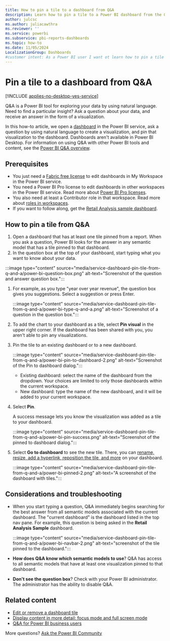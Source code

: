 ```yaml
---
title: How to pin a tile to a dashboard from Q&A
description: Learn how to pin a tile to a Power BI dashboard from the Q&A question box by using natural language.
author: julcsc
ms.author: juliacawthra
ms.reviewer: ''
ms.service: powerbi
ms.subservice: pbi-reports-dashboards
ms.topic: how-to
ms.date: 11/05/2024
LocalizationGroup: Dashboards
#customer intent: As a Power BI user I want ot learn how to pin a tile to a dashboard in Power BI.
---
```

# Pin a tile to a dashboard from Q&A

[!INCLUDE [applies-no-desktop-yes-service](../includes/applies-no-desktop-yes-service.md)]

Q&A is a Power BI tool for exploring your data by using natural language. Need to find a particular insight? Ask a question about your data, and receive an answer in the form of a visualization.

In this how-to article, we open a [dashboard](../consumer/end-user-dashboards.md) in the Power BI service, ask a question by using natural language to create a visualization, and pin that visualization to the dashboard. Dashboards aren't available in Power BI Desktop. For information on using Q&A with other Power BI tools and content, see the [Power BI Q&A overview](../consumer/end-user-q-and-a.md).

## Prerequisites

- You just need a [Fabric free license](../consumer/end-user-features.md) to edit dashboards in My Workspace in the Power BI service.
- You need a Power BI Pro license to edit dashboards in other workspaces in the Power BI service. Read more about [Power BI Pro licenses](../fundamentals/service-self-service-signup-purchase-for-power-bi.md).
- You also need at least a Contributor role in that workspace. Read more about [roles in workspaces](../collaborate-share/service-roles-new-workspaces.md).
- If you want to follow along, get the [Retail Analysis sample dashboard](sample-retail-analysis.md#get-the-built-in-sample-in-the-power-bi-service).

## How to pin a tile from Q&A

1. Open a dashboard that has at least one tile pinned from a report. When you ask a question, Power BI looks for the answer in any semantic model that has a tile pinned to that dashboard.
1. In the question box at the top of your dashboard, start typing what you want to know about your data.

:::image type="content" source="media/service-dashboard-pin-tile-from-q-and-a/power-bi-question-box.png" alt-text="Screenshot of the question and answer question box.":::

1. For example, as you type "year over year revenue", the question box gives you suggestions. Select a suggestion or press Enter.

    :::image type="content" source="media/service-dashboard-pin-tile-from-q-and-a/power-bi-type-q-and-a.png" alt-text="Screenshot of a question in the question box.":::

1. To add the chart to your dashboard as a tile, select **Pin visual** in the upper right corner. If the dashboard has been shared with you, you aren't able to pin any visualizations.

1. Pin the tile to an existing dashboard or to a new dashboard.

   :::image type="content" source="media/service-dashboard-pin-tile-from-q-and-a/power-bi-pin-to-dashboard-2.png" alt-text="Screenshot of the Pin to dashboard dialog.":::

   - Existing dashboard: select the name of the dashboard from the dropdown. Your choices are limited to only those dashboards within the current workspace.
   - New dashboard: type the name of the new dashboard, and it will be added to your current workspace.

1. Select **Pin**.

   A success message lets you know the visualization was added as a tile to your dashboard.

   :::image type="content" source="media/service-dashboard-pin-tile-from-q-and-a/power-bi-pin-success.png" alt-text="Screenshot of the pinned to dashboard dialog.":::
1. Select **Go to dashboard** to see the new tile. There, you can [rename, resize, add a hyperlink, reposition the tile, and more](service-dashboard-edit-tile.md) on your dashboard.

   :::image type="content" source="media/service-dashboard-pin-tile-from-q-and-a/power-bi-pinned-2.png" alt-text="A screenshot of the dashboard with tiles.":::

## Considerations and troubleshooting

- When you start typing a question, Q&A immediately begins searching for the best answer from all semantic models associated with the current dashboard. The "current dashboard" is the dashboard listed in the top nav pane. For example, this question is being asked in the **Retail Analysis Sample** dashboard.

  :::image type="content" source="media/service-dashboard-pin-tile-from-q-and-a/power-bi-navbar-2.png" alt-text="screenshot of the tile pinned to the dashboard.":::

- **How does Q&A know which semantic models to use**? Q&A has access to all semantic models that have at least one visualization pinned to that dashboard.

- **Don't see the question box**? Check with your Power BI administrator. The administrator has the ability to disable Q&A.

## Related content

- [Edit or remove a dashboard tile](service-dashboard-edit-tile.md)
- [Display content in more detail: focus mode and full screen mode](../consumer/end-user-focus.md)
- [Q&A for Power BI business users](../consumer/end-user-q-and-a.md)

More questions? [Ask the Power BI Community](https://community.powerbi.com/)
